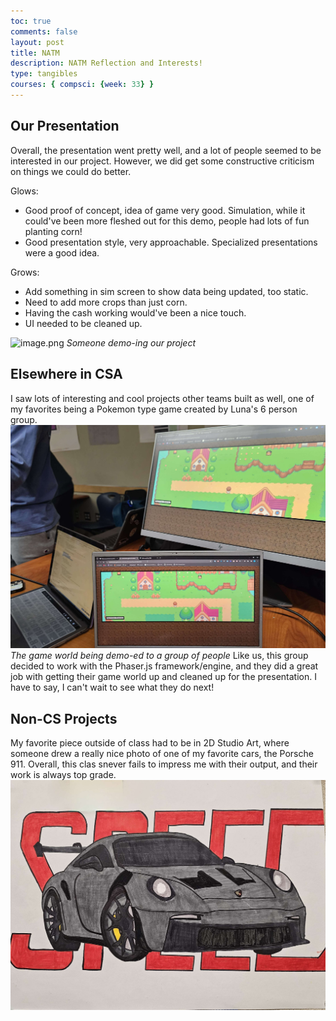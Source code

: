 ```yaml
---
toc: true
comments: false
layout: post
title: NATM 
description: NATM Reflection and Interests!
type: tangibles
courses: { compsci: {week: 33} }
---
```


## Our Presentation
Overall, the presentation went pretty well, and a lot of people seemed to be interested in our project. However, we did get some constructive criticism on things we could do better.

Glows:
- Good proof of concept, idea of game very good. Simulation, while it could've been more fleshed out for this demo, people had lots of fun planting corn!
- Good presentation style, very approachable. Specialized presentations were a good idea.

Grows:
- Add something in sim screen to show data being updated, too static.
- Need to add more crops than just corn.
- Having the cash working would've been a nice touch.
- UI needed to be cleaned up.

![image.png](https://github.com/h4seeb-cmd/CSA-BLOG/blob/main/images/demo!!!.png?raw=true)
*Someone demo-ing our project*

## Elsewhere in CSA
I saw lots of interesting and cool projects other teams built as well, one of my favorites being a Pokemon type game created by Luna's 6 person group.
![image2.png](https://github.com/h4seeb-cmd/CSA-BLOG/blob/main/images/pokemonfornerds.jpg?raw=true)
*The game world being demo-ed to a group of people*
Like us, this group decided to work with the Phaser.js framework/engine, and they did a great job with getting their game world up and cleaned up for the presentation. I have to say, I can't wait to see what they do next!

## Non-CS Projects
My favorite piece outside of class had to be in 2D Studio Art, where someone drew a really nice photo of one of my favorite cars, the Porsche 911. Overall, this clas snever fails to impress me with their output, and their work is always top grade. 
![image.png](https://github.com/h4seeb-cmd/CSA-BLOG/blob/main/images/carIMG1.jpg?raw=true)